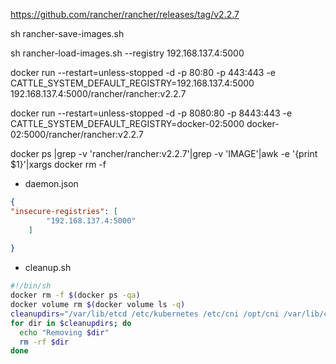 


https://github.com/rancher/rancher/releases/tag/v2.2.7

sh rancher-save-images.sh

sh rancher-load-images.sh --registry 192.168.137.4:5000


docker run --restart=unless-stopped -d -p 80:80 -p 443:443 -e CATTLE_SYSTEM_DEFAULT_REGISTRY=192.168.137.4:5000 192.168.137.4:5000/rancher/rancher:v2.2.7


docker run --restart=unless-stopped -d -p 8080:80 -p 8443:443 -e CATTLE_SYSTEM_DEFAULT_REGISTRY=docker-02:5000 docker-02:5000/rancher/rancher:v2.2.7


docker ps |grep -v 'rancher/rancher:v2.2.7'|grep -v 'IMAGE'|awk -e '{print $1}'|xargs docker rm -f



+ daemon.json
```json
{
"insecure-registries": [
        "192.168.137.4:5000"
    ]
			
}
```


+ cleanup.sh

```sh
#!/bin/sh
docker rm -f $(docker ps -qa)
docker volume rm $(docker volume ls -q)
cleanupdirs="/var/lib/etcd /etc/kubernetes /etc/cni /opt/cni /var/lib/cni /var/run/calico /opt/rke"
for dir in $cleanupdirs; do
  echo "Removing $dir"
  rm -rf $dir
done
```
